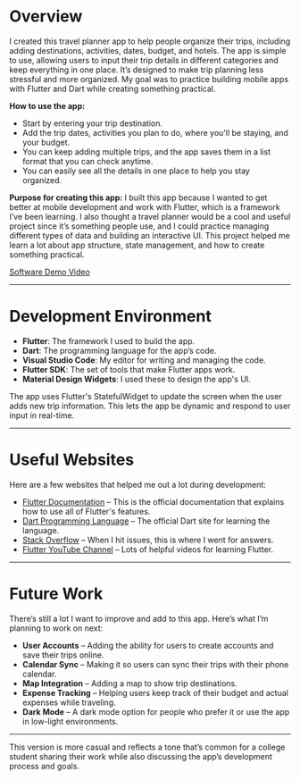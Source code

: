 # Overview

I created this travel planner app to help people organize their trips, including adding destinations, activities, dates, budget, and hotels. The app is simple to use, allowing users to input their trip details in different categories and keep everything in one place. It’s designed to make trip planning less stressful and more organized. My goal was to practice building mobile apps with Flutter and Dart while creating something practical.

**How to use the app:**
- Start by entering your trip destination.
- Add the trip dates, activities you plan to do, where you'll be staying, and your budget.
- You can keep adding multiple trips, and the app saves them in a list format that you can check anytime.
- You can easily see all the details in one place to help you stay organized.

**Purpose for creating this app:**
I built this app because I wanted to get better at mobile development and work with Flutter, which is a framework I’ve been learning. I also thought a travel planner would be a cool and useful project since it’s something people use, and I could practice managing different types of data and building an interactive UI. This project helped me learn a lot about app structure, state management, and how to create something practical.

[Software Demo Video](http://youtube.link.goes.here)

---

# Development Environment

- **Flutter**: The framework I used to build the app.
- **Dart**: The programming language for the app’s code.
- **Visual Studio Code**: My editor for writing and managing the code.
- **Flutter SDK**: The set of tools that make Flutter apps work.
- **Material Design Widgets**: I used these to design the app's UI.

The app uses Flutter's StatefulWidget to update the screen when the user adds new trip information. This lets the app be dynamic and respond to user input in real-time.

---

# Useful Websites

Here are a few websites that helped me out a lot during development:

* [Flutter Documentation](https://flutter.dev/docs) – This is the official documentation that explains how to use all of Flutter's features.
* [Dart Programming Language](https://dart.dev) – The official Dart site for learning the language.
* [Stack Overflow](https://stackoverflow.com) – When I hit issues, this is where I went for answers.
* [Flutter YouTube Channel](https://www.youtube.com/c/FlutterDev) – Lots of helpful videos for learning Flutter.

---

# Future Work

There’s still a lot I want to improve and add to this app. Here’s what I’m planning to work on next:

* **User Accounts** – Adding the ability for users to create accounts and save their trips online.
* **Calendar Sync** – Making it so users can sync their trips with their phone calendar.
* **Map Integration** – Adding a map to show trip destinations.
* **Expense Tracking** – Helping users keep track of their budget and actual expenses while traveling.
* **Dark Mode** – A dark mode option for people who prefer it or use the app in low-light environments.

---

This version is more casual and reflects a tone that’s common for a college student sharing their work while also discussing the app’s development process and goals.

